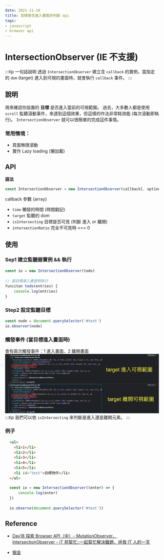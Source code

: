 ```yaml
---
date: 2021-11-10
title: 目標是否進入畫面的判斷 api 
tags:
- javascript
- browser api
---
```

# IntersectionObserver (IE 不支援)

:::tip 一句話說明
透過 `IntersectionObserver` 建立含 `callback` 的實例，當指定的 `dom` (target) 進入到可視的畫面時，就會執行 `callback` 事件。
:::

## 說明
用來確認你設置的 **目標** 是否進入當前的可視範圍。
過去，大多數人都是使用 `scroll` 監聽滾動事件，來達到這個效果，但這樣的作法非常耗效能 (每次滾動即執行)。 `IntersectionObserver` 就可以很簡單的完成這件事情。

### 常用情境：
- 頁面無限滾動
- 實作 Lazy loading (懶加載)

## API

**語法**

```jsx
const IntersectionObserver = new IntersectionObserver(callback[, option])
```

callback 參數 {array}

- `time` 觸發的時間 (時間戳記)
- `target` 監聽的 dom
- `isIntersecting` 目標是否可見 (判斷 進入 or 離開)
- `intersectionRatio` 完全不可見時 === 0

## 使用

### Sep1 建立監聽器實例 && 執行

```js
const io = new IntersectionObserver(todo)

// 當目標進入畫面時執行
funciton todo(entries) {
	console.log(entries)
}
```

### Step2 設定監聽目標

```js
const node = document.querySelector('#test')
io.observer(node)
```

### 觸發事件 (當目標進入畫面時)
會有兩次觸發事件：1 進入畫面、2 離開畫面
![由此可見，我們可以依 `isIntersecting` 來判斷是進入還是離開元素。](./img/intersectionObserver.png)
:::tip
我們可以依 `isIntersecting` 來判斷是進入還是離開元素。
:::

### 例子

```html
  <ul>
  	<li>1</li>
  	<li>2</li>
  	<li>3</li>
  	<li>4</li>
  	<li>5</li>
  	<li id="test">目標物件</li>
  </ul>
```

```js
  const io = new IntersectionObserver((enter) => {
      console.log(enter)
  })

  io.observe(document.querySelector('#test'))
```



## Reference
- [Day18 探索 Browser API（中）- MutationObserver、IntersectionObserver - iT 邦幫忙::一起幫忙解決難題，拯救 IT 人的一天](https://ithelp.ithome.com.tw/articles/10217810)

- [掘金](https://juejin.cn/post/7028744289890861063)